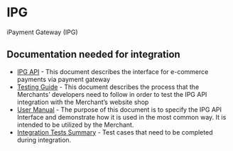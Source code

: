 # IPG
iPayment Gateway (IPG)

## Documentation needed for integration

* [IPG API](https://icard.direct/documents/iPayment_Gateway_API_v3.2.2.pdf) - This document describes the interface for e-commerce payments via payment gateway
* [Testing Guide](https://icard.direct/documents/IPG_API_Testing_guide_v3.3.pdf) -  This document describes the process that the Merchants’ developers need to follow in order to test the IPG API integration with the Merchant’s website shop
* [User Manual](https://icard.direct/documents/IPG_API_User_guide_v_3.2.1.pdf) - The purpose of this document is to specify the IPG API Interface and demonstrate how it is used in the most common way. It is intended to be utilized by the Merchant.
* [Integration Tests Summary](https://icard.direct/documents/IPG-Integration+Tests+Summary.xlsx) - Test cases that need to be completed during integration.
